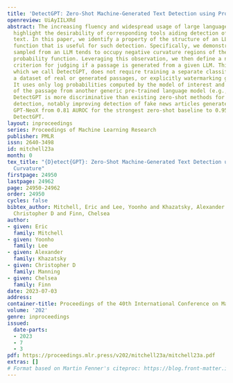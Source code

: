 ```yaml
---
title: 'DetectGPT: Zero-Shot Machine-Generated Text Detection using Probability Curvature'
openreview: UiAyIILXRd
abstract: The increasing fluency and widespread usage of large language models (LLMs)
  highlight the desirability of corresponding tools aiding detection of LLM-generated
  text. In this paper, we identify a property of the structure of an LLM’s probability
  function that is useful for such detection. Specifically, we demonstrate that text
  sampled from an LLM tends to occupy negative curvature regions of the model’s log
  probability function. Leveraging this observation, we then define a new curvature-based
  criterion for judging if a passage is generated from a given LLM. This approach,
  which we call DetectGPT, does not require training a separate classifier, collecting
  a dataset of real or generated passages, or explicitly watermarking generated text.
  It uses only log probabilities computed by the model of interest and random perturbations
  of the passage from another generic pre-trained language model (e.g., T5). We find
  DetectGPT is more discriminative than existing zero-shot methods for model sample
  detection, notably improving detection of fake news articles generated by 20B parameter
  GPT-NeoX from 0.81 AUROC for the strongest zero-shot baseline to 0.95 AUROC for
  DetectGPT.
layout: inproceedings
series: Proceedings of Machine Learning Research
publisher: PMLR
issn: 2640-3498
id: mitchell23a
month: 0
tex_title: "{D}etect{GPT}: Zero-Shot Machine-Generated Text Detection using Probability
  Curvature"
firstpage: 24950
lastpage: 24962
page: 24950-24962
order: 24950
cycles: false
bibtex_author: Mitchell, Eric and Lee, Yoonho and Khazatsky, Alexander and Manning,
  Christopher D and Finn, Chelsea
author:
- given: Eric
  family: Mitchell
- given: Yoonho
  family: Lee
- given: Alexander
  family: Khazatsky
- given: Christopher D
  family: Manning
- given: Chelsea
  family: Finn
date: 2023-07-03
address: 
container-title: Proceedings of the 40th International Conference on Machine Learning
volume: '202'
genre: inproceedings
issued:
  date-parts:
  - 2023
  - 7
  - 3
pdf: https://proceedings.mlr.press/v202/mitchell23a/mitchell23a.pdf
extras: []
# Format based on Martin Fenner's citeproc: https://blog.front-matter.io/posts/citeproc-yaml-for-bibliographies/
---
```

